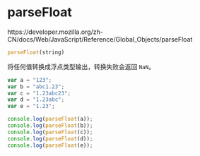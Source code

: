 # parseFloat

<div class="o">https://developer.mozilla.org/zh-CN/docs/Web/JavaScript/Reference/Global_Objects/parseFloat</div>

```JavaScript
parseFloat(string)
```

将任何值转换成浮点类型输出，转换失败会返回 `NaN`。

<div class="run"></div>

```JavaScript
var a = "123";
var b = "abc1.23";
var c = "1.23abc23";
var d = "1.23abc";
var e = "1.23";

console.log(parseFloat(a));
console.log(parseFloat(b));
console.log(parseFloat(c));
console.log(parseFloat(d));
console.log(parseFloat(e));
```
